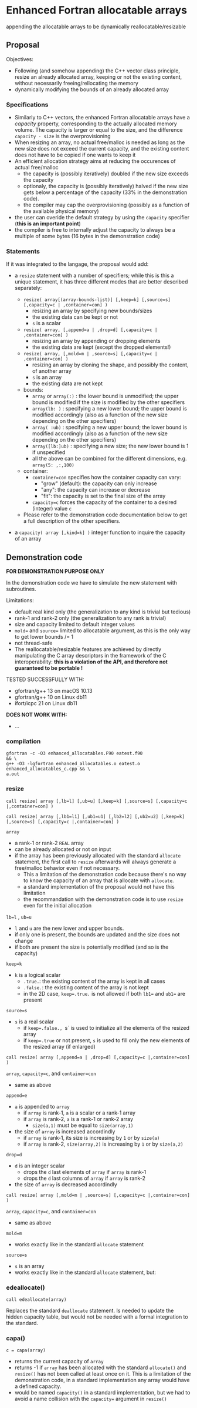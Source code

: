 # Enhanced Fortran allocatable arrays
appending the allocatable arrays to be dynamically reallocatable/resizable

## Proposal

Objectives:
- Following (and somehow appending) the C++ vector class principle, resize an already allocated array, keeping or not the existing content, without necessarily freeing/rellocating the memory
- dynamically modifying the bounds of an already allocated array

### Specifications

- Similarly to C++ vectors, the enhanced Fortran allocatable arrays have a *capacity* property, corresponding to the actually allocated memory volume. The capacity is larger or equal to the size, and the difference `capacity - size` is the overprovisioning
- When resizing an array, no actual free/malloc is needed as long as the new size does not exceed the current capacity, and the existing content does not have to be copied if one wants to keep it
- An efficient allocation strategy aims at reducing the occurences of actual free/malloc
  - the capacity is (possibly iteratively) doubled if the new size exceeds the capacity
  - optionaly, the capacity is (possibly iteratively) halved if the new size gets below a percentage of the capacity (33% in the demonstration code).
  - the compiler may cap the overprovisioning (possibly as a function of the available physical memory)
- the user can overide the default strategy by using the `capacity` specifier (**this is an important point**)
- the compiler is free to internally adjust the capacity to always be a multiple of some bytes (16 bytes in the demonstration code)

### Statements

If it was integrated to the langage, the proposal would add:

- a `resize` statement with a number of specifiers; while this is this a unique statement, it has three different modes that are better described separately:
  - `resize( array[(array-bounds-list)] [,keep=k] [,source=s] [,capacity=c | ,container=con] )`
    - resizing an array by specifying new bounds/sizes
    - the existing data can be kept or not
    - `s` is a scalar
  - `resize( array, [,append=a | ,drop=d] [,capacity=c | ,container=con] )`
    - resizing an array by appending or dropping elements
    - the existing data are kept (except the dropped elements!)
  - `resize( array, [,mold=m | ,source=s] [,capacity=c | ,container=con] )`
    - resizing an array by cloning the shape, and possibly the content, of another array
    - `s` is an array
    - the existing data are not kept
  - bounds:
    - `array` or `array(:)` : the lower bound is unmodified; the upper bound is modified if the size is modified by the other specifiers
    - `array(lb: )` : specifying a new lower bound; the upper bound is modified accordingly (also as a function of the new size depending on the other specifiers)
    - `array( :ub)` : specifying a new upper bound; the lower bound is modified accordingly (also as a function of the new size depending on the other specifiers)
    - `array([lb:]ub)` : specifying a new size; the new lower bound is 1 if unspecified 
    - all the above can be combined for the different dimensions, e.g. `array(5: ,:,100)` 
  - container:
    - `container=con` specifies how the container capacity can vary:
      - "grow" (default): the capacity can only increase
      - "any": the capacity can increase or decrease
      - "fit": the capacity is set to the final size of the array
    - `capacity=c` forces the capacity of the container to a desired (integer) value `c`
  - Please refer to the demonstration code documentation below to get a full description of the other specifiers.
 
- a `capacity( array [,kind=k] )` integer function to inquire the capacity of an array

## Demonstration code

**FOR DEMONSTRATION PURPOSE ONLY**

In the demonstration code we have to simulate the new statement with subroutines.

Limitations:
- default real kind only (the generalization to any kind is trivial but tedious)
- rank-1 and rank-2 only (the generalization to any rank is trivial)
- size and capacity limited to default integer values
- `mold=` and `source=` limited to allocatable argument, as this is the only way to get lower bounds /= 1
- not thread-safe
- The reallocatable/resizable features are achieved by directly manipulating the C array descriptors in the framework of the C interoperability: **this is a violation of the API, and therefore not guaranteed to be portable !** 

TESTED SUCCESSFULLY WITH:
- gfortran/g++ 13 on macOS 10.13
- gfortran/g++ 10 on Linux db11
- ifort/icpc 21 on Linux db11

**DOES NOT WORK WITH:**
- ...

### compilation

```
gfortran -c -O3 enhanced_allocatables.F90 eatest.f90                            && \
g++ -O3 -lgfortran enhanced_allocatables.o eatest.o enhanced_allocatables_c.cpp && \
a.out
```

### resize

`call resize( array [,lb=l] [,ub=u] [,keep=k] [,source=s] [,capacity=c |,container=con] )`

`call resize( array [,lb1=l1] [,ub1=u1] [,lb2=l2] [,ub2=u2] [,keep=k] [,source=s] [,capacity=c |,container=con] )` 

`array`
- a rank-1 or rank-2 `REAL` array
- can be already allocated or not on input
- if the array has been previously allocated with the standard `allocate` statement, the first call to `resize` afterwards will always generate a free/malloc behavior even if not necessary. 
  - This a limitation of the demonstration code because there's no way to know the capacity of an array that is allocate with `allocate`.
  - a standard implementation of the proposal would not have this limitation
  - the recommandation with the demonstration code is to use `resize` even for the initial allocation

`lb=l` , `ub=u` 
- `l` and `u` are the new lower and upper bounds.
- if only one is present, the bounds are updated and the size does not change
- if both are present the size is potentially modified (and so is the capacity)

`keep=k`
- `k` is a logical scalar
  - `.true.`: the existing content of the array is kept in all cases
  - `.false.`: the existing content of the array is not kept
  - in the 2D case, `keep=.true.` is not allowed if both `lb1=` and `ub1=` are present

`source=s`
- `s` is a real scalar
  - if `keep=.false., `s` is used to initialize all the elements of the resized array
  - if `keep=.true` or not present, `s` is used to fill only the new elements of the resized array (if enlarged)



`call resize( array [,append=a | ,drop=d] [,capacity=c |,container=con] )`

`array`, `capacity=c`, and `container=con`
- same as above

`append=e`
- `a` is appended to `array`
  - if `array` is rank-1, `a` is a scalar or a rank-1 array
  - if `array` is rank-2, `a` is a rank-1 or rank-2 array
    - `size(a,1)` must be equal to `size(array,1)`
- the size of `array` is increased accordindly
  - if `array` is rank-1, its size is increasing by `1` or by `size(a)`
  - if `array` is rank-2, `size(array,2)` is increasing by `1` or by `size(a,2)`

`drop=d`
- `d` is an integer scalar
  - drops the `d` last elements of `array` if `array` is rank-1
  - drops the `d` last columns of `array` if `array` is rank-2
- the size of `array` is decreased accordindly



`call resize( array [,mold=m | ,source=s] [,capacity=c |,container=con] )`

`array`, `capacity=c`, and `container=con`
- same as above

`mold=m`
- works exactly like in the standard `allocate` statement

`source=s`
- `s` is an array
- works exactly like in the standard `allocate` statement, but:


### edeallocate()
`call edeallocate(array)`

Replaces the standard `deallocate` statement. Is needed to update the hidden capacity table, but would not be needed with a formal integration to the standard.

### capa()
`c = capa(array)`

- returns the current capacity of `array`
- returns -1 if `array` has been allocated with the standard `allocate()` and `resize()` has not been called at least once on it. This is a limitation of the demonstration code, in a standard implementation any array would have a defined capacity.
- would be named `capacity()` in a standard implementation, but we had to avoid a name collision with the `capacity=` argument in `resize()`

